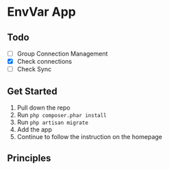 # EnvVar App

## Todo
- [ ] Group Connection Management  
- [x] Check connections  
- [ ] Check Sync  

## Get Started
1. Pull down the repo
2. Run `php composer.phar install`
2. Run `php artisan migrate`
3. Add the app
4. Continue to follow the instruction on the homepage

## Principles
